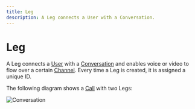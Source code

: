 ```yaml
---
title: Leg
description: A Leg connects a User with a Conversation.
---
```


# Leg

A Leg connects a [User](/conversation/concepts/user) with a [Conversation](/conversation/concepts/conversation) and enables voice or video to flow over a certain [Channel](/conversation/concepts/channel). Every time a Leg is created, it is assigned a unique ID.

The following diagram shows a [Call](/conversation/concepts/call) with two Legs:

![Conversation](/assets/images/conversation-api/call-forward-conversation.png)
